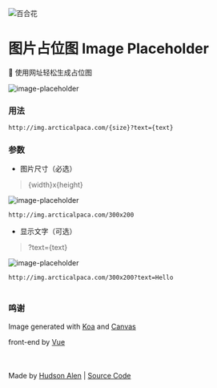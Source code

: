![百合花](/flower.png)

# 图片占位图 Image Placeholder

👋 使用网址轻松生成占位图

![image-placeholder](https://img.arcticalpaca.com/700x200)

### 用法

```txt
http://img.arcticalpaca.com/{size}?text={text}
```

### 参数

- 图片尺寸（必选）

> {width}x{height}

![image-placeholder](https://img.arcticalpaca.com/200x100)

```txt
http://img.arcticalpaca.com/300x200
```

- 显示文字（可选）

> ?text={text}

![image-placeholder](https://img.arcticalpaca.com/200x100?text=Hello)

```txt
http://img.arcticalpaca.com/300x200?text=Hello
```

<div style="margin-top:40px;"></div>

### 鸣谢

Image generated with [Koa](https://github.com/koajs/koa) and [Canvas](https://github.com/Automattic/node-canvas)

front-end by [Vue](https://cn.vuejs.org/)

<div style="margin-top:50px;">
  <p>Made by <a href="https://github.com/wjjwkwindy">Hudson Alen</a> | <a href="https://github.com/wjjwkwindy/image-placeholder">Source Code</a></p>
</div>
